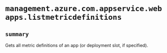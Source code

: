 # `management.azure.com.appservice.webapps.listmetricdefinitions`

## `summary`
Gets all metric definitions of an app (or deployment slot, if specified).


